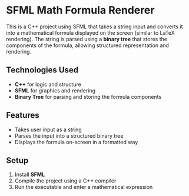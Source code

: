 # SFML Math Formula Renderer  

This is a C++ project using SFML that takes a string input and converts it into a mathematical formula displayed on the screen (similar to LaTeX rendering). The string is parsed using a **binary tree** that stores the components of the formula, allowing structured representation and rendering.  

## Technologies Used  
- **C++** for logic and structure  
- **SFML** for graphics and rendering  
- **Binary Tree** for parsing and storing the formula components  

##  Features  
- Takes user input as a string  
- Parses the input into a structured binary tree  
- Displays the formula on-screen in a formatted way  

##  Setup  
1. Install **SFML**  
2. Compile the project using a C++ compiler  
3. Run the executable and enter a mathematical expression  


